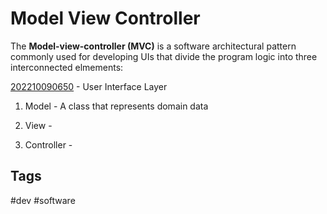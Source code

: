 # Model View Controller

The **Model-view-controller (MVC)** is a software architectural pattern commonly used for developing UIs that divide the program logic into three interconnected elmements:

[202210090650](../202210090650) - User Interface Layer

1. Model - A class that represents domain data

2. View - 

3. Controller - 

## Tags
#dev #software
